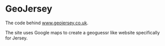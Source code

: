 <h1>GeoJersey</h1>

The code behind www.geojersey.co.uk.

The site uses Google maps to create a geoguessr like website specifically for Jersey.
